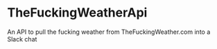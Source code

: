 # TheFuckingWeatherApi
An API to pull the fucking weather from TheFuckingWeather.com into a Slack chat

